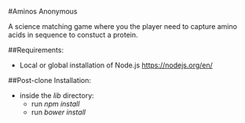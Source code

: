 #Aminos Anonymous

A science matching game where you the player need to capture amino acids in sequence to constuct a protein.

##Requirements:
- Local or global installation of Node.js https://nodejs.org/en/

##Post-clone Installation:
- inside the _lib_ directory:
  - run _npm install_
  - run _bower install_